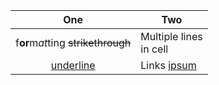 |                One                 | Two                       |
|:----------------------------------:|---------------------------|
| f**or**m*at*ting ~~strikethrough~~ | Multiple lines<br>in cell | 
|          <u>underline</u>          | Links [ipsum](dolor)      |
